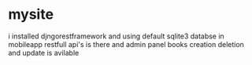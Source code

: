 # mysite

i installed djngorestframework and using default sqlite3 databse 
in mobileapp restfull api's is there
and admin panel books creation deletion and update is avilable
